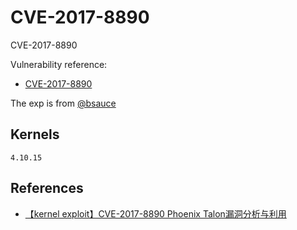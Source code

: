# CVE-2017-8890

CVE-2017-8890

Vulnerability reference:
 * [CVE-2017-8890](http://cve.mitre.org/cgi-bin/cvename.cgi?name=CVE-2017-8890)  

The exp is from [@bsauce](https://github.com/bsauce/kernel-exploit-factory/tree/main/CVE-2017-8890)

## Kernels
```
4.10.15
```

## References
+ [【kernel exploit】CVE-2017-8890 Phoenix Talon漏洞分析与利用](https://www.jianshu.com/p/699de662f567)
